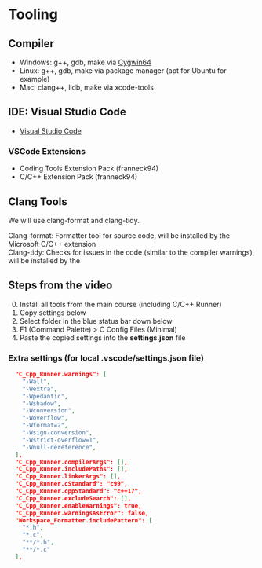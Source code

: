 # Tooling

## Compiler

- Windows: g++, gdb, make via [Cygwin64](https://cygwin.com/install.html)
- Linux: g++, gdb, make via package manager (apt for Ubuntu for example)
- Mac: clang++, lldb, make via xcode-tools

## IDE: Visual Studio Code

- [Visual Studio Code](https://code.visualstudio.com/)

### VSCode Extensions

- Coding Tools Extension Pack (franneck94)
- C/C++ Extension Pack (franneck94)

## Clang Tools

We will use clang-format and clang-tidy.

Clang-format: Formatter tool for source code, will be installed by the Microsoft C/C++ extension  
Clang-tidy: Checks for issues in the code (similar to the compiler warnings), will be installed by the  

## Steps from the video

0. Install all tools from the main course (including C/C++ Runner)
1. Copy settings below
2. Select folder in the blue status bar down below
3. F1 (Command Palette) > C Config Files (Minimal)
4. Paste the copied settings into the **settings.json** file

### Extra settings (for local .vscode/settings.json file)

```json
  "C_Cpp_Runner.warnings": [
    "-Wall",
    "-Wextra",
    "-Wpedantic",
    "-Wshadow",
    "-Wconversion",
    "-Woverflow",
    "-Wformat=2",
    "-Wsign-conversion",
    "-Wstrict-overflow=1",
    "-Wnull-dereference",
  ],
  "C_Cpp_Runner.compilerArgs": [],
  "C_Cpp_Runner.includePaths": [],
  "C_Cpp_Runner.linkerArgs": [],
  "C_Cpp_Runner.cStandard": "c99",
  "C_Cpp_Runner.cppStandard": "c++17",
  "C_Cpp_Runner.excludeSearch": [],
  "C_Cpp_Runner.enableWarnings": true,
  "C_Cpp_Runner.warningsAsError": false,
  "Workspace_Formatter.includePattern": [
    "*.h",
    "*.c",
    "**/*.h",
    "**/*.c"
  ],
```
